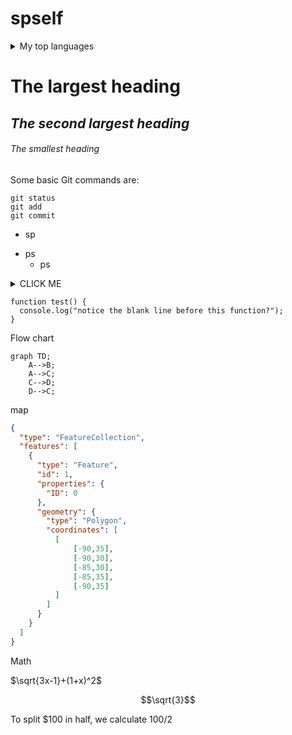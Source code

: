 # spself
<!-- 
<picture>
  <source media="(prefers-color-scheme: dark)" srcset="https://user-images.githubusercontent.com/25423296/163456776-7f95b81a-f1ed-45f7-b7ab-8fa810d529fa.png">
  
  <img alt="Shows an illustrated sun in light mode and a moon with stars in dark mode." src="https://user-images.githubusercontent.com/25423296/163456779-a8556205-d0a5-45e2-ac17-42d089e3c3f8.png">
</picture >-->   

<details>
<summary>My top languages</summary>
  
  
| Rank | THING-TO-RANK |
|:---|-----------|
|  1|    java           |
|  2|               |
| 3|               |

  
  ---
  >sp

</details>


# **The largest heading**
## *The second largest heading*
###### The smallest heading


Some basic Git commands are:
```
git status
git add
git commit
```






* sp
+ ps
  + ps


<details><summary>CLICK ME</summary>
<p>

#### We can hide anything, even code!

```ruby
   puts "Hello World"
```

</p>
</details>

```
function test() {
  console.log("notice the blank line before this function?");
}
```

Flow chart

```mermaid
graph TD;
    A-->B;
    A-->C;
    C-->D;
    D-->C;
```
map
```geojson
{
  "type": "FeatureCollection",
  "features": [
    {
      "type": "Feature",
      "id": 1,
      "properties": {
        "ID": 0
      },
      "geometry": {
        "type": "Polygon",
        "coordinates": [
          [
              [-90,35],
              [-90,30],
              [-85,30],
              [-85,35],
              [-90,35]
          ]
        ]
      }
    }
  ]
}
```
Math 

$\sqrt{3x-1}+(1+x)^2$

```math
\sqrt{3}
```

To split <span>$</span>100 in half, we calculate $100/2$




